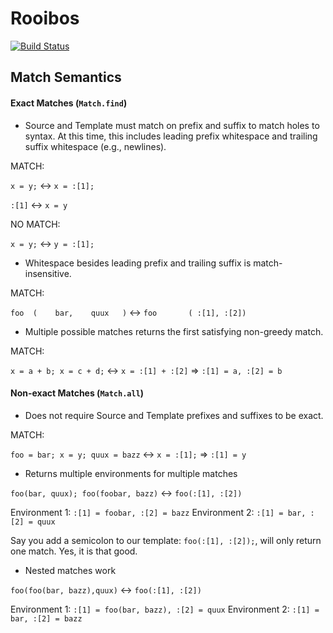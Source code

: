 # Rooibos

[![Build Status](https://travis-ci.com/squaresLab/Rooibos.svg?token=NEepgzkwf1KGUTphtdZ4&branch=master)](https://travis-ci.com/squaresLab/Rooibos)

## Match Semantics

#### Exact Matches (`Match.find`)

- Source and Template must match on prefix and suffix to match holes to syntax.
  At this time, this includes leading prefix whitespace and trailing suffix
  whitespace (e.g., newlines).

MATCH:

`x = y;` <-> `x = :[1];`

`:[1]` <-> `x = y`

NO MATCH:

`x = y;` <-> `y = :[1];`

- Whitespace besides leading prefix and trailing suffix is match-insensitive.

MATCH:

`foo  (    bar,    quux   )` <-> `foo       ( :[1], :[2])`

- Multiple possible matches returns the first satisfying non-greedy match.

MATCH:

`x = a + b; x = c + d;` <-> `x = :[1] + :[2]` => `:[1] = a, :[2] = b`

#### Non-exact Matches (`Match.all`)

- Does not require Source and Template prefixes and suffixes to be exact.

MATCH:

`foo = bar; x = y; quux = bazz` <-> `x = :[1];` => `:[1] = y`

- Returns multiple environments for multiple matches

`foo(bar, quux); foo(foobar, bazz)` <-> `foo(:[1], :[2])`

Environment 1: `:[1] = foobar, :[2] = bazz`
Environment 2: `:[1] = bar, :[2] = quux`

Say you add a semicolon to our template: `foo(:[1], :[2]);`, will only return
one match. Yes, it is that good.

- Nested matches work

`foo(foo(bar, bazz),quux)` <-> `foo(:[1], :[2])`

Environment 1: `:[1] = foo(bar, bazz), :[2] = quux`
Environment 2: `:[1] = bar, :[2] = bazz`
